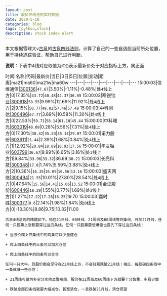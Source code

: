 ```yaml
---
layout: post
title: 股价四线法则实时数据
date: 2020-5-10
categories: blog
tags: [python,stock]
description: stock index alert
---
```



本文根据雪球大v[古泉](https://xueqiu.com/u/7148646888)的[古泉四线法则](https://xueqiu.com/7148646888/130498192)，计算了自己的一些自选股当前所处位置，用于持续追踪验证，帮助自己进行判断。

**说明**：下表中4线对应取值为`红色`表示最新价处于对应指标上方，属正面

时间|名称|代码|最新价|当日|3日|5日|位置|变动|距离|ma21|ma60|ma21w|ma60w
---|---|---|---|---|---|---|---|---
15:00:03|信维通信|[300136](https://xueqiu.com/S/SZ300136)|`47.67`|3.50%|-1.11%|-0.48%|处`4`线上方|0|17.35%|`43.72`|`40.48`|`42.37`|`36.65`
15:00:03|寒锐钴业|[300618](https://xueqiu.com/S/SZ300618)|`58.55`|9.99%|12.69%|11.92%|处`4`线上方|2|9.15%|`50.77`|`49.82`|`57.46`|`57.48`
15:00:03|中科创达|[300496](https://xueqiu.com/S/SZ300496)|`67.77`|3.69%|10.58%|11.30%|处`4`线上方|0|22.53%|`59.71`|`58.14`|`61.10`|`45.44`
15:00:00|中科曙光|[603019](https://xueqiu.com/S/SH603019)|`40.09`|0.28%|5.56%|7.31%|处`4`线上方|0|17.30%|`38.42`|`35.53`|`35.14`|`29.07`
15:00:01|诺力股份|[603611](https://xueqiu.com/S/SH603611)|`21.44`|2.39%|1.68%|0.84%|处`4`线上方|1|12.92%|`20.84`|`18.89`|`18.93`|`17.56`
15:00:01|华友钴业|[603799](https://xueqiu.com/S/SH603799)|`36.67`|9.99%|6.65%|3.16%|处`3`线上方|1|9.84%|`33.96`|`33.32`|36.69|`30.21`
15:00:03|长亮科技|[300348](https://xueqiu.com/S/SZ300348)|`17.0`|1.74%|5.59%|3.88%|处`4`线上方|2|10.36%|`16.35`|`16.09`|`16.56`|`13.16`
15:00:03|盛天网络|[300494](https://xueqiu.com/S/SZ300494)|`21.55`|10.01%|27.80%|28.54%|处`4`线上方|0|47.64%|`15.56`|`14.41`|`15.06`|`13.52`
15:00:01|金证股份|[600446](https://xueqiu.com/S/SH600446)|`18.29`|1.55%|0.77%|1.69%|处`3`线上方|1|1.27%|`17.22`|`17.28`|`18.25`|19.70
15:00:03|赢时胜|[300377](https://xueqiu.com/S/SZ300377)|`8.6`|2.14%|1.98%|1.84%|处`0`线上方|0|-13.30%|8.86|9.75|10.32|11.00

```
古泉4线法则的精髓如下。抓住21日线、60日线、21周线及60周线等四条线，外加21月线，任何一只股票上涨都要穿过这四条线，任何一只股票要想爆雷也要先下穿过这四条线：

+ 当股价爬上四条线中的两条可以少量建仓

+ 爬上四条线中的三条可以加大仓位

+ 爬上四条线中的四条可以全仓

任何一只大牛，其股价都会坚守在21月线上方，不会轻易跌破21月线；相反，每跌破四条线中一条就减一些仓位：

+ 21周线可做为多空分水岭及警戒线，股价在21周线及60周线下方就要十分慎重，多看少做

+ 跌破全部四条线就要大幅减仓，甚至清仓，一旦跌破21月线，清仓观望
```